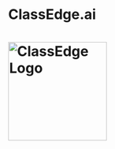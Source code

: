 # ClassEdge.ai
# <img src="https://res.cloudinary.com/dx9bvma03/image/upload/v1758392107/ClassEdge_1_fidaha.png" alt="ClassEdge Logo" width="200"/>

